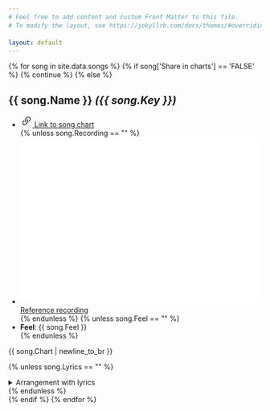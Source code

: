 ```yaml
---
# Feel free to add content and custom Front Matter to this file.
# To modify the layout, see https://jekyllrb.com/docs/themes/#overriding-theme-defaults

layout: default
---
```

{% for song in site.data.songs %}
    {% if song['Share in charts'] == 'FALSE' %}
       {% continue %}
    {% else %}
<article class="position-relative border rounded bg-body p-5 my-5">
<h1 id="{{ song.Name | url_encode }}"><span class="fw-bolder">{{ song.Name }}</span> <em class="fw-light">({{ song.Key }})</em></h1>
<ul class="list-unstyled d-flex">
<li class="position-absolute top-0 end-0">
    <a href="#{{ song.Name | url_encode }}" class="d-inline-block icon-link bg-info-subtle p-1" data-bs-toggle="tooltip" data-bs-title="Link to this song">
        <span>
            <svg xmlns="http://www.w3.org/2000/svg" width="24" height="24" fill="currentColor" class="bi bi-link-45deg" viewBox="0 0 16 16">
                <path d="M4.715 6.542 3.343 7.914a3 3 0 1 0 4.243 4.243l1.828-1.829A3 3 0 0 0 8.586 5.5L8 6.086a1 1 0 0 0-.154.199 2 2 0 0 1 .861 3.337L6.88 11.45a2 2 0 1 1-2.83-2.83l.793-.792a4 4 0 0 1-.128-1.287z"/>
                <path d="M6.586 4.672A3 3 0 0 0 7.414 9.5l.775-.776a2 2 0 0 1-.896-3.346L9.12 3.55a2 2 0 1 1 2.83 2.83l-.793.792c.112.42.155.855.128 1.287l1.372-1.372a3 3 0 1 0-4.243-4.243z"/>
            </svg>
        </span>
        <span class="d-none">Link to song chart</span>
    </a>
</li>
{% unless song.Recording == "" %}
<li class="list-inline-item mr-3">
    <a href="{{ song.Recording }}" class="d-inline-block" data-bs-toggle="tooltip" data-bs-title="Reference recording on YouTube" target="_blank">
        <span class="d-inline-block rounded-2 bg-danger p-1" style="height:24px"><img src="/assets/img/services/youtube.svg" class="d-block h-100" alt="Reference recording"></span>
        <span class="d-none">Reference recording</span>
    </a>
</li>
{% endunless %}
{% unless song.Feel == "" %}
<li class="list-inline-item"><strong>Feel</strong>: {{ song.Feel }}</li>
{% endunless %}
</ul>

<div class="fs-4 font-monospace">{{ song.Chart | newline_to_br }}</div>

{% unless song.Lyrics == "" %}
<details class="pt-4">
<summary class="fs-4 fw-medium mb-2">Arrangement with lyrics</summary>
{{ song.Lyrics | newline_to_br }}
</details>
{% endunless %}
</article>
    {% endif %}
{% endfor %}
